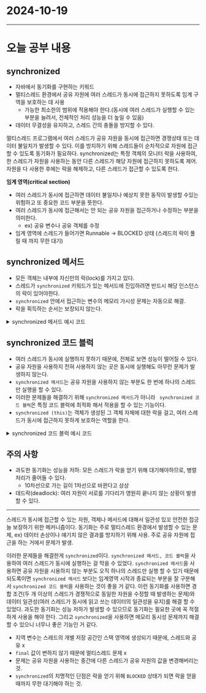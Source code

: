 # 2024-10-19
---

# 오늘 공부 내용
## synchronized 
- 자바에서 동기화를 구현하는 키워드
- 멀티스레드 환경에서 공유 자원에 여러 스레드가 동시에 접근하지 못하도록 임계 구역을 보호하는 데 사용
  - 가능한 최소한의 범위에 적용해야 한다.(동시에 여러 스레드가 실행할 수 있는 부분을 늘려서, 전체적인 처리 성능을 더 높일 수 있음) 
- 데이터 무결성을 유지하고, 스레드 간의 충돌을 방지할 수 있다.

멀티스레드 프로그램에서 여러 스레드가 공유 자원을 동시에 접근하면 경쟁상태 또는 데이터 불일치가 발생할 수 있다. 이를 방지하기 위해 스레드들이 순차적으로 
자원에 접근할 수 있도록 동기화가 필요하다.
synchronized는 특정 객체의 모니터 락을 사용하여, 한 스레드가 자원을 사용하는 동안 다른 스레드가 
해당 자원에 접근하지 못하도록 제어. 자원을 다 사용한 후에는 락을 해제하고, 다른 스레드가 접근할 수 있도록 한다.

**임계 영역(critical section)**
- 여러 스레드가 동시에 접근하면 데이터 불일치나 예상치 못한 동작이 발생할 수있는 위험하고 또 중요한 코드 부분을 뜻한다.
- 여러 스레드가 동시에 접근해서는 안 되는 공유 자원을 접근하거나 수정하는 부분을 의미한다.
    - ex) 공유 변수나 공유 객체를 수정
- 임계 영역에 스레드가 들어가면 Runnable -> BLOCKED 상태  (스레드의 락이 풀릴 때 까지 무한 대기)

## synchronized 메서드
- 모든 객체는 내부에 자신만의 락(lock)를 가지고 있다.
- 스레드가 `synchronized` 키워드가 있는 메서드에 진입하려면 반드시 해당 인스턴스의 락이 있어야한다.
- `synchronized` 안에서 접근하는 변수의 메모리 가시성 문제는 자동으로 해결.
- 락을 획득하는 순서는 보장되지 않는다.

<details>
  <summary>synchronized 메서드 예시 코드</summary>

  ```java
@Override
public synchronized boolean withdraw(int amount) {
  log("거래 시작: " + getClass().getSimpleName());
  log("[검증 시작] 출금액 : " + amount + ", 잔액: " + balance);
  if(balance < amount){
    log("[검증 실패]" + "출금액 : " + amount + ", 잔액: " + balance);
    return false;
  }

  log("[검증 완료] 출금액 : " + amount + ", 잔액: " + balance);
  sleep(1000);
  balance -= amount;
  log("[출금 완료] 출금액 : " + amount + ", 잔액: " + balance);

  log("거래 종료");
  return true;
}
   ```
</details>

## synchronized 코드 블럭
- 여러 스레드가 동시에 실행하지 못하기 때문에, 전체로 보면 성능이 떨어질 수 있다. 
- 공유 자원을 사용하지 전혀 사용하지 않는 곳은 동시에 실행해도 아무런 문제가 발생하지 않는다.
- `synchronized 메서드`는 공유 자원을 사용하지 않는 부분도 한 번에 하나의 스레드만 실행을 할 수 있다.
- 이러한 문제들을 해결하기 위해 `synchronized 메서드`가 아니라 ` synchronized 코드 블럭`은 특정 코드 블럭에 최적화 해서 적용을 할 수 있는 기능이다.
- `synchronized (this)`는 객체가 생성된 그 객체 자체에 대한 락을 걸고, 여러 스레드가 동시에 접근하지 못하게 보호하는 역할을 한다. 
<details>
  <summary>synchronized 코드 블럭 예시 코드</summary>

```java
@Override
public boolean withdraw(int amount) {
log("거래 시작: " + getClass().getSimpleName());

    synchronized (this) {
      // ==임계 영영 시작==
      log("[검증 시작] 출금액 : " + amount + ", 잔액: " + balance);
      if(balance < amount){
        log("[검증 실패]" + "출금액 : " + amount + ", 잔액: " + balance);
        return false;
      }

      log("[검증 완료] 출금액 : " + amount + ", 잔액: " + balance);
      sleep(1000);
      balance -= amount;
      log("[출금 완료] 출금액 : " + amount + ", 잔액: " + balance);
      // ==임계 영영 종료==
    }

    log("거래 종료");
    return true;
}
``` 
</details>

## 주의 사항
- 과도한 동기화는 성능을 저하: 모든 스레드가 락을 얻기 위해 대기해야하므로, 병렬 처리가 줄어들 수 있다.
  - 10차선으로 가는 길이 1차선으로 바뀐다고 상상  
- 데드락(deadlock): 여러 자원이 서로를 기다리가 영원히 끝나지 않는 상황이 발생할 수 있다. 

---
스레드가 동시에 접근할 수 있는 자원, 객체나 메서드에 대해서 일관성 있꼬 안전한 접긍늘 보장하기 위한 메커니즘이다.
동기화는 주로 멀티스레드 환경에서 발생할 수 있는 문제, ex) 데이터 손상이나 얘기치 않은 결과를 방지하기 위해 사용.
주로 공유 자원에 접근을 하는 거에서 문제가 발생.

이러한 문제들을 해결한게 `synchronized`이다. `synchronized 메서드, 코드 블럭`을 사용하여 여러 스레드가 동시에 실행하는 걸 막을 수 있었다.
`synchronized 메서드`을 사용하면 공유 자원을 시용하지 않는 부분도 오직 하나의 스레드만 실행 할 수 있기 때문에 되도록이면 `synchronized 메서드`
보다는 임계영역 시작과 종료되는 부분을 잘 구분해서 `synchronized 코드 블럭`을 사용하는 것이 좋을 거 같다.
이런 동기화를 사용하면 경합 조건(두 개 이상의 스레드가 경쟁적으로 동일한 자원을 수정할 때 발생하는 문제)와 
데이터 일관성(여러 스레드가 동시에 읽고 쓰는 데이터의 일관성을 유지)를 해결 할 수 있었다.
과도한 동기화는 성능 저하가 발생할 수 있으므로 동기화는 필요한 곳에 꼭 적절하게 사용을 해야 한다.
그리고 `synchronized`을 사용하면 메모리 동시성 문제까지 해결 할 수 있으니 너무나 좋은 기능인 거 같다.

- 지역 변수는 스레드의 개별 저장 공간인 스택 영역에 생성되기 때문에, 스레드와 공유 x
- `final` 값이 변하지 않기 때문에 멀티스레드 문제 x
- 문제는 공유 자원을 사용하는 중간에 다른 스레드가 공유 자원의 값을 변경해버리는 것.
- `synchronized`의 치명적인 단점은 락을 얻기 위해 `BLOCKED` 상태가 되면 락을 얻을 때까지 무한 대기해야 하는 것.


